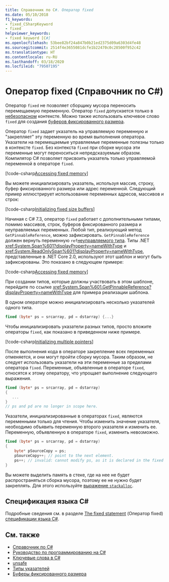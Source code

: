 ```yaml
---
title: Справочник по C#. Оператор fixed
ms.date: 05/10/2018
f1_keywords:
- fixed_CSharpKeyword
- fixed
helpviewer_keywords:
- fixed keyword [C#]
ms.openlocfilehash: 53bee82bf24a847b0b21ed2375d09a6303d4fe48
ms.sourcegitcommit: 2514f4e3655081dcfe1b22470c0c28500f952c42
ms.translationtype: HT
ms.contentlocale: ru-RU
ms.lasthandoff: 03/18/2020
ms.locfileid: "79507195"
---
```

# <a name="fixed-statement-c-reference"></a>Оператор fixed (Справочник по C#)

Оператор `fixed` не позволяет сборщику мусора переносить перемещаемую переменную. Оператор `fixed` допускается только в [небезопасном](unsafe.md) контексте. Можно также использовать ключевое слово `fixed` для создания [буферов фиксированного размера](../../programming-guide/unsafe-code-pointers/fixed-size-buffers.md).

Оператор `fixed` задает указатель на управляемую переменную и "закрепляет" эту переменную во время выполнения оператора. Указатели на перемещаемые управляемые переменные полезны только в контексте `fixed`. Без контекста `fixed` при сборке мусора эти переменные могут переноситься непредсказуемым образом. Компилятор C# позволяет присвоить указатель только управляемой переменной в операторе `fixed`.

[!code-csharp[Accessing fixed memory](../../../../samples/snippets/csharp/keywords/FixedKeywordExamples.cs#1)]

Вы можете инициализировать указатель, используя массив, строку, буфер фиксированного размера или адрес переменной. Следующий пример иллюстрирует использование переменных адресов, массивов и строк:

[!code-csharp[Initializing fixed size buffers](../../../../samples/snippets/csharp/keywords/FixedKeywordExamples.cs#2)]

Начиная с C# 7.3, оператор `fixed` работает с дополнительными типами, помимо массивов, строк, буферов фиксированного размера и неуправляемых переменных. Любой тип, реализующий метод `GetPinnableReference`, можно зафиксировать. `GetPinnableReference` должен вернуть переменную `ref`[неуправляемого типа](../builtin-types/unmanaged-types.md). Типы .NET <xref:System.Span%601?displayProperty=nameWithType> и <xref:System.ReadOnlySpan%601?displayProperty=nameWithType>, представленные в .NET Core 2.0, используют этот шаблон и могут быть зафиксированы. Это показано в следующем примере:

[!code-csharp[Accessing fixed memory](../../../../samples/snippets/csharp/keywords/FixedKeywordExamples.cs#FixedSpan)]

При создании типов, которые должны участвовать в этом шаблоне, перейдите по ссылке <xref:System.Span%601.GetPinnableReference?displayProperty=nameWithType> для примера реализации шаблона.

В одном операторе можно инициализировать несколько указателей одного типа.

```csharp
fixed (byte* ps = srcarray, pd = dstarray) {...}
```

Чтобы инициализировать указатели разных типов, просто вложите операторы `fixed`, как показано в приведенном ниже примере.

[!code-csharp[Initializing multiple pointers](../../../../samples/snippets/csharp/keywords/FixedKeywordExamples.cs#3)]

После выполнения кода в операторе закрепление всех переменных отменяется, и они могут пройти сборку мусора. Таким образом, не следует использовать указатели на эти переменные за пределами оператора `fixed`. Переменные, объявленные в операторе `fixed`, относятся к этому оператору, что упрощает выполнение следующего выражения.

```csharp
fixed (byte* ps = srcarray, pd = dstarray)
{
   ...
}
// ps and pd are no longer in scope here.
```

Указатели, инициализированные в операторах `fixed`, являются переменными только для чтения. Чтобы изменить значение указателя, необходимо объявить переменную второго указателя и изменить ее. Переменную, объявленную в операторе `fixed`, изменить невозможно.

```csharp
fixed (byte* ps = srcarray, pd = dstarray)
{
    byte* pSourceCopy = ps;
    pSourceCopy++; // point to the next element.
    ps++; // invalid: cannot modify ps, as it is declared in the fixed statement.
}
```

Вы можете выделить память в стеке, где на нее не будет распространяться сборка мусора, поэтому ее не нужно будет закреплять. Для этого используйте [выражение `stackalloc`](../operators/stackalloc.md).

## <a name="c-language-specification"></a>Спецификация языка C#

Подробные сведения см. в разделе [The fixed statement](~/_csharplang/spec/unsafe-code.md#the-fixed-statement) (Оператор fixed) [спецификации языка C#](~/_csharplang/spec/introduction.md).

## <a name="see-also"></a>См. также

- [Справочник по C#](../index.md)
- [Руководство по программированию на C#](../../programming-guide/index.md)
- [Ключевые слова в C#](index.md)
- [unsafe](unsafe.md)
- [Типы указателей](../../programming-guide/unsafe-code-pointers/pointer-types.md)
- [Буферы фиксированного размера](../../programming-guide/unsafe-code-pointers/fixed-size-buffers.md)
